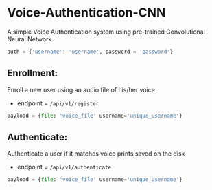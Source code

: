 # Voice-Authentication-CNN

A simple Voice Authentication system using pre-trained Convolutional Neural Network.

```python
auth = {'username': 'username', password = 'password'}
```

## Enrollment:

Enroll a new user using an audio file of his/her voice

- endpoint = `/api/v1/register`

```python
payload = {file: 'voice_file' username='unique_username'}
```

## Authenticate:

Authenticate a user if it matches voice prints saved on the disk

- endpoint = `/api/v1/authenticate`

```python
payload = {file: 'voice_file' username='unique_username'}
```

